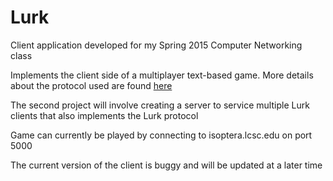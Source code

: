 # Lurk
Client application developed for my Spring 2015 Computer Networking class

Implements the client side of a multiplayer text-based game. More details about the protocol used are found <a href="http://isoptera.lcsc.edu/~seth/cs435/lurk_protocol.html">here</a>

The second project will involve creating a server to service multiple Lurk clients that also implements the Lurk protocol

Game can currently be played by connecting to isoptera.lcsc.edu on port 5000

The current version of the client is buggy and will be updated at a later time
